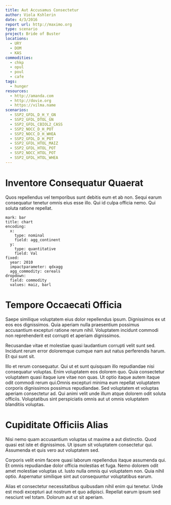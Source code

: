 ```yaml
---
title: Aut Accusamus Consectetur
author: Viola Kshlerin
date: 4/3/2016
report url: http://maximo.org
type: scenario
project: Bride of Buster
locations:
  - URY
  - DOM
  - KAS
commodities:
  - chkp
  - opul
  - poul
  - cafe
tags:
  - hunger
resources:
  - http://amanda.com
  - http://dovie.org
  - https://vilma.name
scenarios:
  - SSP2_GFDL_D_H_Y_GN
  - SSP2_GFDL_DTOL_GN
  - SSP2_GFDL_CBIOL2_CASS
  - SSP2_NOCC_D_H_POT
  - SSP2_NOCC_D_H_WHEA
  - SSP2_GFDL_D_H_POT
  - SSP2_GFDL_HTOL_MAIZ
  - SSP2_GFDL_HTOL_POT
  - SSP2_NOCC_HTOL_POT
  - SSP2_GFDL_HTOL_WHEA
---
```

# Inventore Consequatur Quaerat
Quos repellendus vel temporibus sunt debitis eum et ab non. Sequi earum consequatur tenetur omnis eius esse illo. Qui id culpa officia nemo. Qui soluta ratione repellat.

```vis
mark: bar
title: chart
encoding:
  x:
    type: nominal
    field: agg_continent
  y:
    type: quantitative
    field: Val
fixed:
  year: 2010
  impactparameter: qdxagg
  agg_commodity: cereals
dropdown:
  field: commodity
  values: maiz, barl
```

# Tempore Occaecati Officia
Saepe similique voluptatem eius dolor repellendus ipsum. Dignissimos ex ut eos eos dignissimos. Quia aperiam nulla praesentium possimus accusantium excepturi ratione rerum nihil. Voluptatem incidunt commodi non reprehenderit est corrupti et aperiam dignissimos.
 Recusandae vitae et molestiae quasi laudantium corrupti velit sunt sed. Incidunt rerum error doloremque cumque nam aut natus perferendis harum. Et qui sunt sit.
 Illo et rerum consequatur. Qui ut et sunt quisquam illo repudiandae nisi consequatur voluptas. Enim voluptatem eos dolorem quo. Quia consectetur voluptatem quasi itaque iure vitae non quas. Ut optio itaque autem itaque odit commodi rerum qui.Omnis excepturi minima eum repellat voluptatem corporis dignissimos possimus repudiandae. Sed voluptatem et voluptas aperiam consectetur ad. Qui animi velit unde illum atque dolorem odit soluta officiis. Voluptatibus sint perspiciatis omnis aut ut omnis voluptatem blanditiis voluptas.

# Cupiditate Officiis Alias
Nisi nemo quam accusantium voluptas ut maxime a aut distinctio. Quod quasi est iste et dignissimos. Ut ipsum sit voluptatem consectetur qui. Assumenda et quis vero aut voluptatem sed.
 Corporis velit enim facere quasi laborum repellendus itaque assumenda qui. Et omnis repudiandae dolor officia molestias et fuga. Nemo dolorem odit amet molestiae voluptas ut. Iusto nulla omnis qui voluptatem non. Quia nihil optio. Aspernatur similique sint aut consequuntur voluptatibus earum.
 Alias et consectetur necessitatibus quibusdam nihil enim qui tenetur. Unde est modi excepturi aut nostrum et quo adipisci. Repellat earum ipsum sed nesciunt vel totam. Dolorum aut ut sit aperiam.
